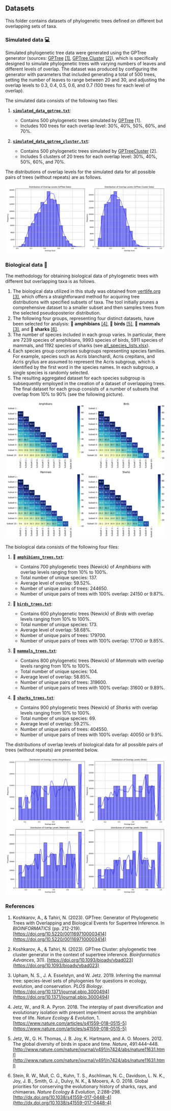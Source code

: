 ## Datasets

This folder contains datasets of phylogenetic trees defined on different but overlapping sets of taxa.

### Simulated data :computer:

Simulated phylogenetic tree data were generated using the GPTree generator (sources: [GPTree](https://github.com/tahiri-lab/GPTree) [[1]](#ref1), [GPTree Cluster](https://github.com/tahiri-lab/GPTree/tree/GPTreeCluster) [[2]](#ref2)), which is specifically designed to simulate phylogenetic trees with varying numbers of leaves and different levels of overlap. The dataset was produced by configuring the generator with parameters that included generating a total of 500 trees, setting the number of leaves to range between 20 and 30, and adjusting the overlap levels to 0.3, 0.4, 0.5, 0.6, and 0.7 (100 trees for each level of overlap).

The simulated data consists of the following two files:

1. [**`simulated_data_gptree.txt`**](https://github.com/tahiri-lab/KNCL/blob/main/data/simulated_data_gptree.txt):
   - Contains 500 phylogenetic trees simulated by [GPTree](https://github.com/tahiri-lab/GPTree) [1].
   - Includes 100 trees for each overlap level: 30%, 40%, 50%, 60%, and 70%.

2. [**`simulated_data_gptree_cluster.txt`**](https://github.com/tahiri-lab/KNCL/blob/main/data/simulated_data_gptree_cluster.txt):
   - Contains 500 phylogenetic trees simulated by [GPTreeCluster](https://github.com/tahiri-lab/GPTree/tree/GPTreeCluster) [2].
   - Includes 5 clusters of 20 trees for each overlap level: 30%, 40%, 50%, 60%, and 70%.

The distributions of overlap levels for the simulated data for all possible pairs of trees (without repeats) are as follows.

![The distributions for the overlap levels for the simulated data](https://github.com/tahiri-lab/KNCL/blob/main/data/images/overlap_levels_simulated_data.png "The distributions for the overlap levels for the simulated data")

### Biological data :deciduous_tree:

The methodology for obtaining biological data of phylogenetic trees with different but overlapping taxa is as follows.
1. The biological data utilized in this study was obtained from [vertlife.org](https://vertlife.org/phylosubsets/) [[3]](#ref3), which offers a straightforward method for acquiring tree distributions with specified subsets of taxa. The tool initially prunes a comprehensive dataset to a smaller subset and then samples trees from the selected pseudoposterior distribution.
2. The following four groups, representing four distinct datasets, have been selected for analysis: :frog: **amphibians** [[4]](#ref4), :eagle: **birds** [[5]](#ref5), :monkey: **mammals** [[3]](#ref3), and :shark: **sharks** [[6]](#ref6).
3. The number of species included in each group varies. In particular, there are 7239 species of amphibians, 9993 species of birds, 5911 species of mammals, and 1192 species of sharks (see [all_species_lists.xlsx](https://github.com/tahiri-lab/KNCL/blob/main/data/all_species_lists.xlsx)).
4. Each species group comprises subgroups representing species families. For example, species such as Acris blanchardi, Acris crepitans, and Acris gryllus are assumed to represent the Acris subgroup, which is identified by the first word in the species names. In each subgroup, a single species is randomly selected.
5. The resulting aggregated dataset for each species subgroup is subsequently employed in the creation of a dataset of overlapping trees. The final dataset for each group consists of a number of subsets that overlap from 10% to 90% (see the following picture).

![Levels of overlap among subsets for 4 groups of species](https://github.com/tahiri-lab/KNCL/blob/main/data/images/overlaps_subsets.png "Levels of overlap among subsets for 4 groups of species")

The biological data consists of the following four files:

1. :frog: [**`amphibians_trees.txt`**](https://github.com/tahiri-lab/KNCL/blob/main/data/amphibians_trees.txt):
   - Contains 700 phylogenetic trees (Newick) of *Amphibians* with overlap levels ranging from 10% to 100%.
   - Total number of unique species: 137.
   - Average level of overlap: 59.52%.
   - Number of unique pairs of trees: 244650.
   - Number of unique pairs of trees with 100% overlap: 24150 or 9.87%.
  
2. :eagle: [**`birds_trees.txt`**](https://github.com/tahiri-lab/KNCL/blob/main/data/birds_trees.txt):
   - Contains 600 phylogenetic trees (Newick) of *Birds* with overlap levels ranging from 10% to 100%.
   - Total number of unique species: 173.
   - Average level of overlap: 58.68%.
   - Number of unique pairs of trees: 179700.
   - Number of unique pairs of trees with 100% overlap: 17700 or 9.85%.

3. :monkey: [**`mammals_trees.txt`**](https://github.com/tahiri-lab/KNCL/blob/main/data/mammals_trees.txt):
   - Contains 800 phylogenetic trees (Newick) of *Mammals* with overlap levels ranging from 10% to 100%.
   - Total number of unique species: 104.
   - Average level of overlap: 58.85%.
   - Number of unique pairs of trees: 319600.
   - Number of unique pairs of trees with 100% overlap: 31600 or 9.89%.

4. :shark: [**`sharks_trees.txt`**](https://github.com/tahiri-lab/KNCL/blob/main/data/sharks_trees.txt):
   - Contains 900 phylogenetic trees (Newick) of *Sharks* with overlap levels ranging from 10% to 100%.
   - Total number of unique species: 69.
   - Average level of overlap: 59.21%.
   - Number of unique pairs of trees: 404550.
   - Number of unique pairs of trees with 100% overlap: 40050 or 9.9%.

The distributions of overlap levels of biological data for all possible pairs of trees (without repeats) are presented below.

![The distributions for the levels of overlap in the biological data](https://github.com/tahiri-lab/KNCL/blob/main/data/images/overlap_levels_comparison.png "The distributions for the levels of overlap in the biological data")

### References

1. <a id="ref1"></a> Koshkarov, A., & Tahiri, N. (2023). GPTree: Generator of Phylogenetic Trees with Overlapping and Biological Events for Supertree Inference. In *BIOINFORMATICS* (pp. 212-219). [https://doi.org/10.5220/0011697100003414](https://doi.org/10.5220/0011697100003414)

2. <a id="ref2"></a> Koshkarov, A., & Tahiri, N. (2023). GPTree Cluster: phylogenetic tree cluster generator in the context of supertree inference. *Bioinformatics Advances*, 3(1). [https://doi.org/10.1093/bioadv/vbad023](https://doi.org/10.1093/bioadv/vbad023)

3. <a id="ref3"></a> Upham, N. S., J. A. Esselstyn, and W. Jetz. 2019. Inferring the mammal tree: species-level sets of phylogenies for questions in ecology, evolution, and conservation. *PLOS Biology*. [https://doi.org/10.1371/journal.pbio.3000494](https://doi.org/10.1371/journal.pbio.3000494)

4. <a id="ref4"></a> Jetz, W., and R. A. Pyron. 2018. The interplay of past diversification and evolutionary isolation with present imperilment across the amphibian tree of life. *Nature Ecology & Evolution*, 1. [https://www.nature.com/articles/s41559-018-0515-5](https://www.nature.com/articles/s41559-018-0515-5)

5. <a id="ref5"></a> Jetz, W., G. H. Thomas, J. B. Joy, K. Hartmann, and A. O. Mooers. 2012. The global diversity of birds in space and time. *Nature*, 491:444–448. [http://www.nature.com/nature/journal/v491/n7424/abs/nature11631.html](http://www.nature.com/nature/journal/v491/n7424/abs/nature11631.html)

6. <a id="ref6"></a> Stein, R. W., Mull, C. G., Kuhn, T. S., Aschliman, N. C., Davidson, L. N. K., Joy, J. B., Smith, G. J., Dulvy, N. K., & Mooers, A. O. 2018. Global priorities for conserving the evolutionary history of sharks, rays, and chimaeras. *Nature Ecology & Evolution*, 2:288–298. [http://dx.doi.org/10.1038/s41559-017-0448-4](http://dx.doi.org/10.1038/s41559-017-0448-4)
